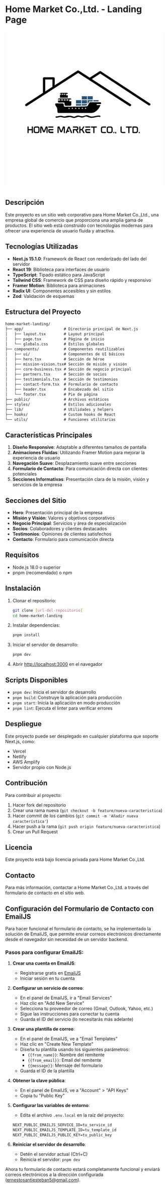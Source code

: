 # Home Market Co.,Ltd. - Landing Page

![Logo](logo.png)

## Descripción

Este proyecto es un sitio web corporativo para Home Market Co.,Ltd., una empresa global de comercio que proporciona una amplia gama de productos. El sitio web está construido con tecnologías modernas para ofrecer una experiencia de usuario fluida y atractiva.

## Tecnologías Utilizadas

- **Next.js 15.1.0**: Framework de React con renderizado del lado del servidor
- **React 19**: Biblioteca para interfaces de usuario
- **TypeScript**: Tipado estático para JavaScript
- **Tailwind CSS**: Framework de CSS para diseño rápido y responsivo
- **Framer Motion**: Biblioteca para animaciones
- **Radix UI**: Componentes accesibles y sin estilos
- **Zod**: Validación de esquemas

## Estructura del Proyecto

```
home-market-landing/
├── app/                  # Directorio principal de Next.js
│   ├── layout.tsx        # Layout principal
│   ├── page.tsx          # Página de inicio
│   └── globals.css       # Estilos globales
├── components/           # Componentes reutilizables
│   ├── ui/               # Componentes de UI básicos
│   ├── hero.tsx          # Sección de héroe
│   ├── mission-vision.tsx# Sección de misión y visión
│   ├── core-business.tsx # Sección de negocio principal
│   ├── partners.tsx      # Sección de socios
│   ├── testimonials.tsx  # Sección de testimonios
│   ├── contact-form.tsx  # Formulario de contacto
│   ├── header.tsx        # Encabezado del sitio
│   └── footer.tsx        # Pie de página
├── public/               # Archivos estáticos
├── styles/               # Estilos adicionales
├── lib/                  # Utilidades y helpers
├── hooks/                # Custom hooks de React
└── utils/                # Funciones utilitarias
```

## Características Principales

1. **Diseño Responsive**: Adaptable a diferentes tamaños de pantalla
2. **Animaciones Fluidas**: Utilizando Framer Motion para mejorar la experiencia de usuario
3. **Navegación Suave**: Desplazamiento suave entre secciones
4. **Formulario de Contacto**: Para comunicación directa con clientes potenciales
5. **Secciones Informativas**: Presentación clara de la misión, visión y servicios de la empresa

## Secciones del Sitio

- **Hero**: Presentación principal de la empresa
- **Misión y Visión**: Valores y objetivos corporativos
- **Negocio Principal**: Servicios y área de especialización
- **Socios**: Colaboradores y clientes destacados
- **Testimonios**: Opiniones de clientes satisfechos
- **Contacto**: Formulario para comunicación directa

## Requisitos

- Node.js 18.0 o superior
- pnpm (recomendado) o npm

## Instalación

1. Clonar el repositorio:
   ```bash
   git clone [url-del-repositorio]
   cd home-market-landing
   ```

2. Instalar dependencias:
   ```bash
   pnpm install
   ```

3. Iniciar el servidor de desarrollo:
   ```bash
   pnpm dev
   ```

4. Abrir [http://localhost:3000](http://localhost:3000) en el navegador

## Scripts Disponibles

- `pnpm dev`: Inicia el servidor de desarrollo
- `pnpm build`: Construye la aplicación para producción
- `pnpm start`: Inicia la aplicación en modo producción
- `pnpm lint`: Ejecuta el linter para verificar errores

## Despliegue

Este proyecto puede ser desplegado en cualquier plataforma que soporte Next.js, como:

- Vercel
- Netlify
- AWS Amplify
- Servidor propio con Node.js

## Contribución

Para contribuir al proyecto:

1. Hacer fork del repositorio
2. Crear una rama nueva (`git checkout -b feature/nueva-caracteristica`)
3. Hacer commit de los cambios (`git commit -m 'Añadir nueva característica'`)
4. Hacer push a la rama (`git push origin feature/nueva-caracteristica`)
5. Crear un Pull Request

## Licencia

Este proyecto está bajo licencia privada para Home Market Co.,Ltd.

## Contacto

Para más información, contactar a Home Market Co.,Ltd. a través del formulario de contacto en el sitio web.

## Configuración del Formulario de Contacto con EmailJS

Para hacer funcional el formulario de contacto, se ha implementado la solución de EmailJS, que permite enviar correos electrónicos directamente desde el navegador sin necesidad de un servidor backend.

### Pasos para configurar EmailJS:

1. **Crear una cuenta en EmailJS**:
   - Registrarse gratis en [EmailJS](https://www.emailjs.com/)
   - Iniciar sesión en tu cuenta

2. **Configurar un servicio de correo**:
   - En el panel de EmailJS, ir a "Email Services"
   - Haz clic en "Add New Service"
   - Selecciona tu proveedor de correo (Gmail, Outlook, Yahoo, etc.)
   - Sigue las instrucciones para conectar tu cuenta
   - Guarda el ID del servicio (lo necesitarás más adelante)

3. **Crear una plantilla de correo**:
   - En el panel de EmailJS, ve a "Email Templates"
   - Haz clic en "Create New Template"
   - Diseña tu plantilla usando los siguientes parámetros:
     - `{{from_name}}`: Nombre del remitente
     - `{{from_email}}`: Email del remitente
     - `{{message}}`: Mensaje del formulario
   - Guarda el ID de la plantilla

4. **Obtener la clave pública**:
   - En el panel de EmailJS, ve a "Account" > "API Keys"
   - Copia tu "Public Key"

5. **Configurar las variables de entorno**:
   - Edita el archivo `.env.local` en la raíz del proyecto:
   ```
   NEXT_PUBLIC_EMAILJS_SERVICE_ID=tu_service_id
   NEXT_PUBLIC_EMAILJS_TEMPLATE_ID=tu_template_id
   NEXT_PUBLIC_EMAILJS_PUBLIC_KEY=tu_public_key
   ```

6. **Reiniciar el servidor de desarrollo**:
   - Detén el servidor actual (Ctrl+C)
   - Reinicia el servidor: `pnpm dev`

Ahora tu formulario de contacto estará completamente funcional y enviará correos electrónicos a la dirección configurada (ernestosantiesteban5@gmail.com). 
